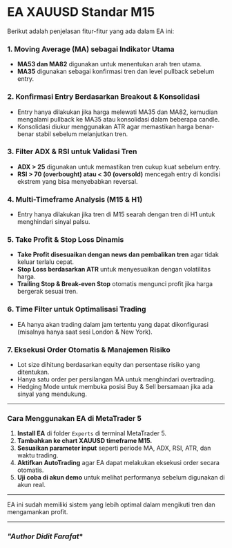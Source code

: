 # EA XAUUSD Standar M15


Berikut adalah penjelasan fitur-fitur yang ada dalam EA ini:  

### **1. Moving Average (MA) sebagai Indikator Utama**  
- **MA53 dan MA82** digunakan untuk menentukan arah tren utama.  
- **MA35** digunakan sebagai konfirmasi tren dan level pullback sebelum entry.  

### **2. Konfirmasi Entry Berdasarkan Breakout & Konsolidasi**  
- Entry hanya dilakukan jika harga melewati MA35 dan MA82, kemudian mengalami pullback ke MA35 atau konsolidasi dalam beberapa candle.  
- Konsolidasi diukur menggunakan ATR agar memastikan harga benar-benar stabil sebelum melanjutkan tren.  

### **3. Filter ADX & RSI untuk Validasi Tren**  
- **ADX > 25** digunakan untuk memastikan tren cukup kuat sebelum entry.  
- **RSI > 70 (overbought) atau < 30 (oversold)** mencegah entry di kondisi ekstrem yang bisa menyebabkan reversal.  

### **4. Multi-Timeframe Analysis (M15 & H1)**  
- Entry hanya dilakukan jika tren di M15 searah dengan tren di H1 untuk menghindari sinyal palsu.  

### **5. Take Profit & Stop Loss Dinamis**  
- **Take Profit disesuaikan dengan news dan pembalikan tren** agar tidak keluar terlalu cepat.  
- **Stop Loss berdasarkan ATR** untuk menyesuaikan dengan volatilitas harga.  
- **Trailing Stop & Break-even Stop** otomatis mengunci profit jika harga bergerak sesuai tren.  

### **6. Time Filter untuk Optimalisasi Trading**  
- EA hanya akan trading dalam jam tertentu yang dapat dikonfigurasi (misalnya hanya saat sesi London & New York).  

### **7. Eksekusi Order Otomatis & Manajemen Risiko**  
- Lot size dihitung berdasarkan equity dan persentase risiko yang ditentukan.  
- Hanya satu order per persilangan MA untuk menghindari overtrading.  
- Hedging Mode untuk membuka posisi Buy & Sell bersamaan jika ada sinyal yang mendukung.  

---

### **Cara Menggunakan EA di MetaTrader 5**  
1. **Install EA** di folder `Experts` di terminal MetaTrader 5.  
2. **Tambahkan ke chart XAUUSD timeframe M15.**  
3. **Sesuaikan parameter input** seperti periode MA, ADX, RSI, ATR, dan waktu trading.  
4. **Aktifkan AutoTrading** agar EA dapat melakukan eksekusi order secara otomatis.  
5. **Uji coba di akun demo** untuk melihat performanya sebelum digunakan di akun real.  

---

EA ini sudah memiliki sistem yang lebih optimal dalam mengikuti tren dan mengamankan profit. 

---
### *"Author Didit Farafat**
